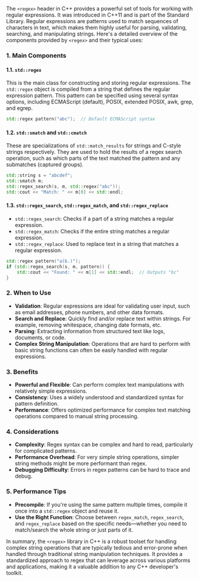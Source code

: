 The `<regex>` header in C++ provides a powerful set of tools for working with regular expressions. It was introduced in C++11 and is part of the Standard Library. Regular expressions are patterns used to match sequences of characters in text, which makes them highly useful for parsing, validating, searching, and manipulating strings. Here's a detailed overview of the components provided by `<regex>` and their typical uses:

### 1. Main Components

#### 1.1. `std::regex`
This is the main class for constructing and storing regular expressions. The `std::regex` object is compiled from a string that defines the regular expression pattern. This pattern can be specified using several syntax options, including ECMAScript (default), POSIX, extended POSIX, awk, grep, and egrep.

```cpp
std::regex pattern("abc");  // Default ECMAScript syntax
```

#### 1.2. `std::smatch` and `std::cmatch`
These are specializations of `std::match_results` for strings and C-style strings respectively. They are used to hold the results of a regex search operation, such as which parts of the text matched the pattern and any submatches (captured groups).

```cpp
std::string s = "abcdef";
std::smatch m;
std::regex_search(s, m, std::regex("abc"));
std::cout << "Match: " << m[0] << std::endl;
```

#### 1.3. `std::regex_search`, `std::regex_match`, and `std::regex_replace`
- `std::regex_search`: Checks if a part of a string matches a regular expression.
- `std::regex_match`: Checks if the entire string matches a regular expression.
- `std::regex_replace`: Used to replace text in a string that matches a regular expression.

```cpp
std::regex pattern("a(b.)");
if (std::regex_search(s, m, pattern)) {
    std::cout << "Found: " << m[1] << std::endl;  // Outputs "bc"
}
```

### 2. When to Use
- **Validation**: Regular expressions are ideal for validating user input, such as email addresses, phone numbers, and other data formats.
- **Search and Replace**: Quickly find and/or replace text within strings. For example, removing whitespace, changing date formats, etc.
- **Parsing**: Extracting information from structured text like logs, documents, or code.
- **Complex String Manipulation**: Operations that are hard to perform with basic string functions can often be easily handled with regular expressions.

### 3. Benefits
- **Powerful and Flexible**: Can perform complex text manipulations with relatively simple expressions.
- **Consistency**: Uses a widely understood and standardized syntax for pattern definition.
- **Performance**: Offers optimized performance for complex text matching operations compared to manual string processing.

### 4. Considerations
- **Complexity**: Regex syntax can be complex and hard to read, particularly for complicated patterns.
- **Performance Overhead**: For very simple string operations, simpler string methods might be more performant than regex.
- **Debugging Difficulty**: Errors in regex patterns can be hard to trace and debug.

### 5. Performance Tips
- **Precompile**: If you're using the same pattern multiple times, compile it once into a `std::regex` object and reuse it.
- **Use the Right Function**: Choose between `regex_match`, `regex_search`, and `regex_replace` based on the specific needs—whether you need to match/search the whole string or just parts of it.

In summary, the `<regex>` library in C++ is a robust toolset for handling complex string operations that are typically tedious and error-prone when handled through traditional string manipulation techniques. It provides a standardized approach to regex that can leverage across various platforms and applications, making it a valuable addition to any C++ developer's toolkit.

